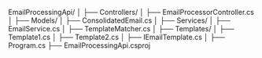 EmailProcessingApi/
│
├── Controllers/
│   ├── EmailProcessorController.cs
│
├── Models/
│   ├── ConsolidatedEmail.cs
│
├── Services/
│   ├── EmailService.cs
│   ├── TemplateMatcher.cs
│
├── Templates/
│   ├── Template1.cs
│   ├── Template2.cs
│   ├── IEmailTemplate.cs
│
├── Program.cs
├── EmailProcessingApi.csproj